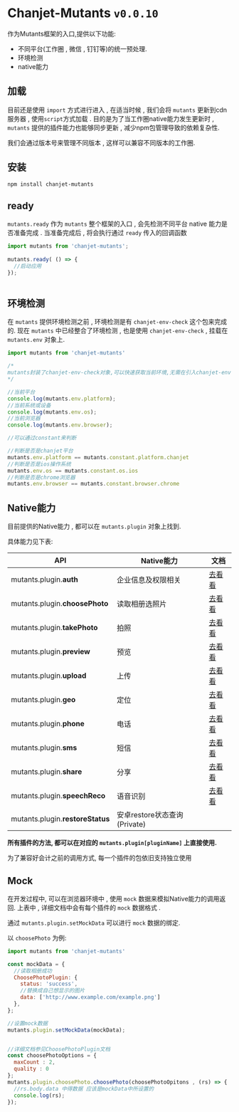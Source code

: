 # Chanjet-Mutants `v0.0.10`

作为Mutants框架的入口,提供以下功能:

- 不同平台(工作圈 , 微信 , 钉钉等)的统一预处理.
- 环境检测
- native能力



## 加载

目前还是使用 `import` 方式进行进入 , 在适当时候 , 我们会将 `mutants` 更新到cdn服务器 , 使用`script`方式加载 . 目的是为了当工作圈native能力发生更新时 , `mutants` 提供的插件能力也能够同步更新 , 减少npm包管理导致的依赖复杂性.

我们会通过版本号来管理不同版本 , 这样可以兼容不同版本的工作圈.



## 安装

```shell
npm install chanjet-mutants
```



## ready

`mutants.ready` 作为 `mutants` 整个框架的入口 , 会先检测不同平台 native 能力是否准备完成 . 当准备完成后 , 将会执行通过 `ready` 传入的回调函数



```javascript
import mutants from 'chanjet-mutants';
  
mutants.ready( () => {
  //启动应用
});
  

```



## 环境检测

在 `mutants` 提供环境检测之前 , 环境检测是有 `chanjet-env-check` 这个包来完成的. 现在 `mutants` 中已经整合了环境检测 , 也是使用 `chanjet-env-check` , 挂载在 `mutants.env` 对象上. 

```javascript
import mutants from 'chanjet-mutants'

/*
mutants封装了chanjet-env-check对象,可以快速获取当前环境,无需在引入chanjet-env-check包,详见接口文档
*/

//当前平台
console.log(mutants.env.platform);
//当前系统或设备
console.log(mutants.env.os);
//当前浏览器
console.log(mutants.env.browser);

//可以通过constant来判断

//判断是否是chanjet平台
mutants.env.platform == mutants.constant.platform.chanjet
//判断是否是ios操作系统
mutants.env.os == mutants.constant.os.ios
//判断是否是chrome浏览器
mutants.env.browser == mutants.constant.browser.chrome
```



## Native能力

目前提供的Native能力 , 都可以在 `mutants.plugin` 对象上找到. 

具体能力见下表:

| API                              | Native能力               | 文档                                    |
| -------------------------------- | ---------------------- | ------------------------------------- |
| mutants.plugin.**auth**          | 企业信息及权限相关              | [去看看](chanjet-plugin-auth.md)         |
| mutants.plugin.**choosePhoto**   | 读取相册选照片                | [去看看](chanjet-plugin-choose-photo.md) |
| mutants.plugin.**takePhoto**     | 拍照                     | [去看看](chanjet-plugin-take-photo.md)   |
| mutants.plugin.**preview**       | 预览                     | [去看看](chanjet-plugin-preview.md)      |
| mutants.plugin.**upload**        | 上传                     | [去看看](chanjet-plugin-upload.md)       |
| mutants.plugin.**geo**           | 定位                     | [去看看](chanjet-plugin-geo.md)          |
| mutants.plugin.**phone**         | 电话                     | [去看看](chanjet-plugin-phone-call.md)   |
| mutants.plugin.**sms**           | 短信                     | [去看看](chanjet-plugin-sms.md)          |
| mutants.plugin.**share**         | 分享                     | [去看看](chanjet-plugin-share.md)        |
| mutants.plugin.**speechReco**    | 语音识别                   | [去看看](chanjet-plugin-speech-reco.md)  |
| mutants.plugin.**restoreStatus** | 安卓restore状态查询(Private) |                                       |



**所有插件的方法, 都可以在对应的 `mutants.plugin[pluginName]` 上直接使用.**

为了兼容好会计之前的调用方式, 每一个插件的包依旧支持独立使用



## Mock

在开发过程中, 可以在浏览器环境中 , 使用 `mock` 数据来模拟Native能力的调用返回. 上表中 , 详细文档中会有每个插件的 `mock` 数据格式 . 

通过 `mutants.plugin.setMockData` 可以进行 `mock` 数据的绑定.

以 `choosePhoto` 为例:

```javascript
import mutants from 'chanjet-mutants'

const mockData = {
  //读取相册成功
  ChoosePhotoPlugin: {
    status: 'success',
    //替换成自己想显示的图片
    data: ['http://www.example.com/example.png']
  },
};

//设置mock数据
mutants.plugin.setMockData(mockData);


//详细文档参见ChoosePhotoPlugin文档
const choosePhotoOptions = {
  maxCount : 2,
  quality : 0
};
mutants.plugin.choosePhoto.choosePhoto(choosePhotoOpitons , (rs) => {
  //rs.body.data 中得数据 应该是mockData中所设置的
  console.log(rs);
});

```












